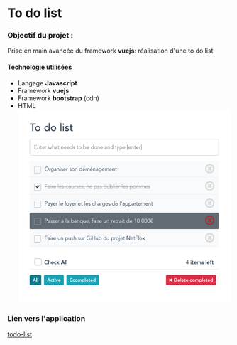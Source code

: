 # To do list 

### Objectif du projet :
Prise en main avancée du framework **vuejs**: réalisation d'une to do list 

#### Technologie utilisées
* Langage **Javascript**
* Framework **vuejs**
* Framework **bootstrap** (cdn)
* HTML
![todo-list](/todo.png)

### Lien vers l'application 
[todo-list]([/todo.png](https://ho-be-one.github.io/todo-list/index.html))



